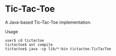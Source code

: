 # Tic-Tac-Toe

A Java-based Tic-Tac-Toe implementation.

Usage

    user$ cd tictactoe
    tictactoe$ ant compile
    tictactoe$ java -cp lib/*:bin tictactoe.TicTacToe
